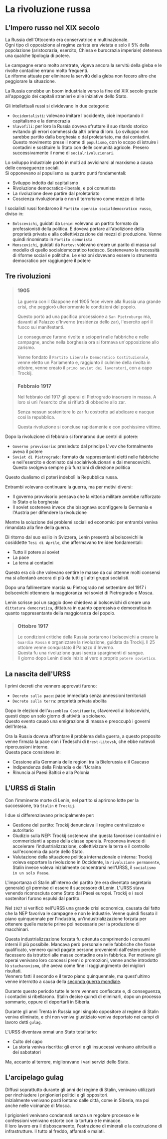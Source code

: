 # La rivoluzione russa

## L'Impero russo nel XIX secolo

La Russia dell'Ottocento era conservatrice e multinazionale.\
Ogni tipo di opposizione al regime zarista era vietata e solo il 5% della popolazione (aristocrazia, esercito, Chiesa e burocrazia imperiale) deteneva una qualche tipologia di potere.

Le campagne erano molto arretrate, vigeva ancora la servitù della gleba e le rivolte contadine errano molto frequenti.\
Le riforme attuate per eliminare la servitù della gleba non fecero altro che peggiorare la situazione.

La Russia conobbe un boom industriale verso la fine del XIX secolo grazie all'appoggio dei capitali stranieri e alle iniziative dello Stato.

Gli intellettuali russi si dividevano in due categorie:
- `Occidentalisti`: volevano imitare l'occidente, cioè importando il capitalismo e la democrazia
- `Slavofili`: per loro la Russia doveva sfruttare il suo ritardo storico evitando gli errori commessi da altri prima di loro. Lo sviluppo non sarebbe partito dalla borghesia o dal proletariato, ma dai contadini. Questo movimento prese il nome di `populismo`, con lo scopo di istruire i contadini e sostituire lo Stato con delle comunità agricole. Presero successivamente il nome di `socialrivoluzionari`.

Lo sviluppo industriale portò in molti ad avvicinarsi al marxismo a causa delle conseguenze sociali.\
Si opponevano al populismo su quattro punti fondamentali:
- Sviluppo indotto dal capitalismo
- Rivoluzione democratico-liberale, e poi comunista
- La rivoluzione deve partire dal proletariato
- Coscienza rivoluzionaria e non il terrorismo come mezzo di lotta

I socialisti russi fondarono il `Partito operaio socialdemocratico russo`, diviso in:
- `Bolscevichi`, guidati da `Lenin`: volevano un partito formato da professionisti della politica. E doveva portare all'abolizione della proprietà privata e alla collettivizzazione dei mezzi di produzione. Venne quindi rinominato in `Partito comunista`
- `Menscevichi`, guidati da `Martov`: volevano creare un parito di massa sul modello di quello socialdemocratico tedesco. Sostenevano la necessità di riforme sociali e politiche. Le elezioni dovevano essere lo strumento democratico per raggiungere il potere

## Tre rivoluzioni

> ### 1905
>
> La guerra con il Giappone nel 1905 fece vivere alla Russia una grande crisi, che peggiorò ulteriormente le condizioni del popolo.
>
> Questo portò ad una pacifica processione a `San Pietroburgo` ma, davanti al Palazzo d'Inverno (residenza dello zar), l'esercito aprì il fuoco sui manifestanti.
>
> Le conseguenze furono rivolte e scioperi nelle fabbriche e nelle campagne, anche nella borghesia ora si formava un'opposizione allo zarismo.
>
> Venne fondato il `Partito Liberale Democratico Costituzionale`, venne eletto un Parlamento e, raggiunto il culmine della rivolta in ottobre, venne creato il `primo soviet dei lavoratori`, con a capo Trockij.

> ### Febbraio 1917
>
> Nel febbraio del 1917 gli operai di Pietrogrado insorsero in massa. A loro si unì l'esercito che si rifiutò di obbedire allo zar.
>
> Senza nessun sostenitore lo zar fu costretto ad abdicare e nacque così la repubblica.
>
> Questa rivoluzione si concluse rapidamente e con pochissime vittime.

Dopo la rivoluzione di febbraio si formarono due centri di potere:
- `Governo provvisorio`: presieduto dal principe L'vov che formalmente aveva il potere
- `Soviet di Pietrogrado`: formato da rappresentanti eletti nelle fabbriche e nell'esercito e dominato dai socialrivoluzionari e dai menscevichi. Questo svolgeva sempre più funzioni di direzione politica

Questo dualismo di poteri indebolì la Repubblica russa.

Entrambi volevano continuare la guerra, ma per motivi diversi:
- Il governo provvisorio pensava che la vittoria militare avrebbe rafforzato lo Stato e la borghesia
- Il soviet sosteneva invece che bisognava sconfiggere la Germania e l'Austria per difendere la rivoluzione

Mentre la soluzione dei problemi sociali ed economici per entrambi veniva rimandata alla fine della guerra.

Di ritorno dal suo esilio in Svizzera, Lenin presentò ai bolscevichi le cosiddette `Tesi di Aprile`, che affermavano tre idee fondamentali:
- Tutto il potere ai soviet
- La pace
- La terra ai contadini

Questo era ciò che volevano sentire le masse da cui ottenne molti consensi ma si allontanò ancora di più da tutti gli altri gruppi socialisti.

Dopo una fallimentare marcia su Pietrogrado nel settembre del 1917 i bolscevichi ottennero la maggioranza nei soviet di Pietrogrado e Mosca.

Lenin scrisse poi un saggio dove chiedeva ai bolscevichi di creare una `dittatura democratica`, dittatura in quanto oppressiva e democratica in quanto rappresentante della maggioranza del popolo.

> ### Ottobre 1917
> Le condizioni critiche della Russia portarono i bolscevichi a creare la `Guardia Rossa` e organizzare la rivoluzione, guidata da Trockij. Il 25 ottobre venne conquistato il Palazzo d'Inverno.\
> Questa fu una rivoluzione quasi senza spargimenti di sangue.\
> Il giorno dopo Lenin diede inizio al vero e proprio `potere sovietico`.

## La nascita dell'URSS

I primi decreti che vennero approvati furono:
- `Decreto sulla pace`: pace immediata senza annessioni territoriali
- `Decreto sulla terra`: proprietà privata abolita

Dopo le elezioni dell'`Assemblea Costituente`, sfavorevoli ai bolscevichi, questi dopo un solo giorno di attività la sciolsero.\
Questo evento causò una emigrazione di massa e preoccupò i governi dell'Intesa.

Ora la Russia doveva affrontare il problema della guerra, a questo proposito venne firmata la pace con i Tedeschi di `Brest-Litovsk`, che ebbe notevoli ripercussioni interne.\
Questa pace consisteva in:
- Cessione alla Germania delle regioni tra la Bielorussia e il Caucaso
- Indipendenza della Finlandia e dell'Ucraina
- Rinuncia ai Paesi Baltici e alla Polonia

## L'URSS di Stalin

Con l'imminente morte di Lenin, nel partito si aprirono lotte per la successione, tra `Stalin` e `Trockij`.

I due si differenziavano principalmente per:
- Gestione del partito: Trockij denunciava il regime centralizzato e autoritario
- Giudizio sulla NEP: Trockij sosteneva che questa favorisse i contadini e i commericianti a spese della classe operaia. Proponeva invece di accelerare l'industrializzazione, collettivizzare la terra e il controllo sull'economia da parte dello Stato.
- Valutazione della situazione politica internazionale e interna: Trockij voleva esportare la rivoluzione in Occidente, la `rivoluzione permanente`, Stalin invece voleva inizialmente concentrarsi nell'URSS, il `socialismo in un solo Paese`.

L'importanza di Stalin all'interno del partito (ne era diventato segretario generale) gli permise di essere il successore di Lenin. L'URSS stava venendo riconosciuta come Stato dai Paesi europei. Trockij e i suoi sostenitori furono espulsi dal partito.

Nel `1927` si verificò nell'URSS una grande crisi economica, causata dal fatto che la NEP favoriva le campagne e non le industrie. Venne quindi fissato il piano quinquennale per l'industria, un'industrializzazione forzata per ottenere quelle materie prime poi necessarie per la produzione di macchinari.

Questa industrializzazione forzata fu ottenuta comprimendo i consumi interni il più possibile. Mancava però personale nelle fabbriche che fosse qualificato, vennero quindi pagate persone provenienti dall'estero perché facessero da istruttori alle masse contadine ora in fabbrica. Per motivare gli operai venivano loro concessi premi o promozioni, venne anche introdotto lo `stachanovismo`, che aveva come fine il raggiungimento dei migliori risultati.\
Vennero fatti il secondo e il terzo piano quinquennale, ma quest'ultimo venne interrotto a causa della [seconda guerra mondiale][seconda-guerra-mondiale].

Durante questo periodo tutte le terre vennero confiscate e, di conseguenza, i contadini si ribellarono. Stalin decise quindi di eliminarli, dopo un processo sommario, oppure di deportarli in Siberia.

Durante gli anni Trenta in Russia ogni singolo oppositore al regime di Stalin veniva eliminato, e chi non veniva giustiziato veniva deportato nei campi di lavoro detti `gulag`.

L'URSS diventava ormai uno Stato totalitario:
- Culto del capo
- La storia veniva riscritta: gli errori e gli insuccessi venivano attribuiti a dei sabotatori

Ma, accanto al terrore, miglioravano i vari servizi dello Stato.

## L'arcipelago gulag

Diffusi soprattutto durante gli anni del regime di Stalin, venivano utilizzati per rinchiudere i prigionieri politici e gli oppositori.\
Inizialmente venivano posti lontano dalle città, come in Siberia, ma poi anche nelle vicinanze di Mosca.

I prigionieri venivano condannati senza un regolare processo e le confessioni venivano estorte con la tortura e le minacce.\
Il loro lavoro era il disboscamento, l'estrazione di minerali e la costruzione di infrastrutture. Il tutto al freddo, affamati e malati.

[seconda-guerra-mondiale]: La-seconda-guerra-mondiale.md

